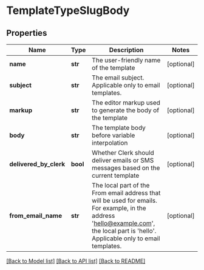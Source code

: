 # TemplateTypeSlugBody

## Properties
Name | Type | Description | Notes
------------ | ------------- | ------------- | -------------
**name** | **str** | The user-friendly name of the template | [optional] 
**subject** | **str** | The email subject. Applicable only to email templates. | [optional] 
**markup** | **str** | The editor markup used to generate the body of the template | [optional] 
**body** | **str** | The template body before variable interpolation | [optional] 
**delivered_by_clerk** | **bool** | Whether Clerk should deliver emails or SMS messages based on the current template | [optional] 
**from_email_name** | **str** | The local part of the From email address that will be used for emails. For example, in the address &#x27;hello@example.com&#x27;, the local part is &#x27;hello&#x27;. Applicable only to email templates. | [optional] 

[[Back to Model list]](../README.md#documentation-for-models) [[Back to API list]](../README.md#documentation-for-api-endpoints) [[Back to README]](../README.md)


